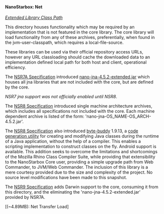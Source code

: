 #### NanoStarbox: Net

*[Extended Library Class Path](./)*

This directory houses functionality which may be required by an
implementation that is not featured in the core library. The core library
will load functionality from any of these archives, preferentially,
when found in the jvm-user-classpath, which requires a local-file-source.

These libraries can be used via their official repository access URLs,
however any URL classloading should cache the downloaded data to an
implementation defined local path for both host and client, operational
efficiency.

The [NSR7A Specification](https://github.com/hypersoft/NanoStarbox/releases/tag/NSR7A) introduced [nano-jna-4.5.2-extended.jar](https://github.com/hypersoft/NanoStarbox/blob/NSR7/net/nano-jna-4.5.2-extended.jar) which houses
all jna libraries that are not included with the core, but are defined by
the core.

*NSR7 jna support was not officially enabled until NSR8*.

The [NSR8 Specification](https://github.com/hypersoft/NanoStarbox/releases/tag/NSR8) introduced single machine architecture archives,
which includes all specifications not included with the core. Each machine dependent
archive is listed of the form: 'nano-jna-OS_NAME-OS_ARCH-4.5.2.jar'.

The [NSR8 Specification](https://github.com/hypersoft/NanoStarbox/releases/tag/NSR8) 
also introduced [byte-buddy](https://github.com/hypersoft/NanoStarbox/blob/NSR8/net/byte-buddy) 1.9.13, a 
[code generation utility](https://bytebuddy.net/#/) for creating and 
modifying Java classes during the runtime of a Java application,
without the help of a compiler. This enables a scripting implementation
to construct classes on the fly. Android support is available. This
addition seeks to overcome the limitations and shortcomings of the
Mozilla Rhino Class Compiler Suite, while providing that extensibility
to the NanoStarbox Core user, providing a simple upgrade path from
Web Commander, to JVM/Web Commander. The inclusion of this library is a
mere courtesy provided due to the size and complexity of the project.
No source level modifications have been made to this snapshot.

The [NSR9 Specification](https://github.com/hypersoft/NanoStarbox/blob/NSR9)
adds Darwin support to the core, consuming it from this directory, and
the eliminating the 'nano-jna-4.5.2-extended.jar' provided by NSR7A.

\[(~4.89MB): Net Transfer Load]
